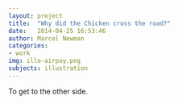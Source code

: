 ```yaml
---
layout: project
title:  "Why did the Chicken cross the road?"
date:   2014-04-25 16:53:46
author: Marcel Newman
categories:
- work
img: illo-airpay.png
subjects: illustration
---
```

To get to the other side.